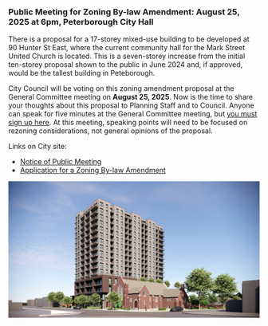 ### Public Meeting for Zoning By-law Amendment: August 25, 2025 at 6pm, Peterborough City Hall

There is a proposal for a 17-storey mixed-use building to be developed at 90 Hunter St East, where the current community hall for the Mark Street United Church is located. This is a seven-storey increase from the initial ten-storey proposal shown to the public in June 2024 and, if approved, would be the tallest building in Peteborough. 

City Council will be voting on this zoning amendment proposal at the General Committee meeting on **August 25, 2025**. Now is the time to share your thoughts about this proposal to Planning Staff and to Council. Anyone can speak for five minutes at the General Committee meeting, but [you must sign up here](https://form.peterborough.ca/Clerks-Office/Request-for-Delegation). At this meeting, speaking points will need to be focused on rezoning considerations, not general opinions of the proposal. 


Links on City site: 
 - [Notice of Public Meeting](https://www.peterborough.ca/news/posts/notice-of-public-meeting-august-25-2025/)
 - [Application for a Zoning By-law Amendment](https://www.peterborough.ca/business-building-development/planning-building-and-development/planning-and-development-services/current-development-applications/#90HunterStreetEast) 

<img src="/assets/img/rendering.png" style="max-width:100%;height:auto;" alt="rendering of the 17-storey building">
